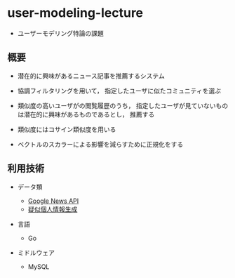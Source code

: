 # user-modeling-lecture
- ユーザーモデリング特論の課題


## 概要
- 潜在的に興味があるニュース記事を推薦するシステム
- 協調フィルタリングを用いて， 指定したユーザに似たコミュニティを選ぶ
- 類似度の高いユーザがの閲覧履歴のうち， 指定したユーザが見ていないものは潜在的に興味があるものであるとし， 推薦する

- 類似度にはコサイン類似度を用いる
- ベクトルのスカラーによる影響を減らすために正規化をする

## 利用技術
- データ類
  - [Google News API](https://newsapi.org/s/google-news-api)
  - [疑似個人情報生成](https://hogehoge.tk/personal/generator/)
  
- 言語
  - Go
  
- ミドルウェア
  - MySQL
